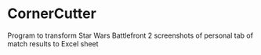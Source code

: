 # CornerCutter
Program to transform Star Wars Battlefront 2 screenshots of personal tab of match results to Excel sheet
